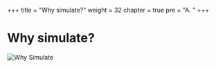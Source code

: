 +++
title = "Why simulate?"
weight = 32
chapter = true
pre = "A. "
+++

# Why simulate?

![Why Simulate](/slides/why-simulate.png?classes=border)
